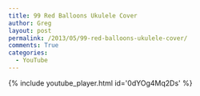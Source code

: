 ```yaml
---
title: 99 Red Balloons Ukulele Cover
author: Greg
layout: post
permalink: /2013/05/99-red-balloons-ukulele-cover/
comments: True
categories:
  - YouTube
---
```


{% include youtube_player.html id='0dYOg4Mq2Ds' %}
